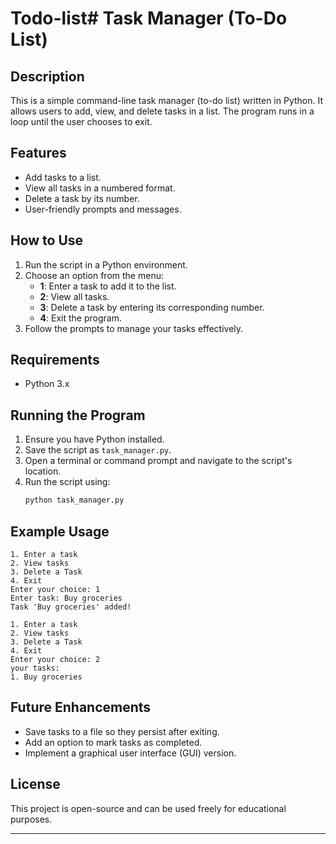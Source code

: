 # Todo-list# Task Manager (To-Do List)

## Description
This is a simple command-line task manager (to-do list) written in Python. It allows users to add, view, and delete tasks in a list. The program runs in a loop until the user chooses to exit.

## Features
- Add tasks to a list.
- View all tasks in a numbered format.
- Delete a task by its number.
- User-friendly prompts and messages.

## How to Use
1. Run the script in a Python environment.
2. Choose an option from the menu:
   - **1**: Enter a task to add it to the list.
   - **2**: View all tasks.
   - **3**: Delete a task by entering its corresponding number.
   - **4**: Exit the program.
3. Follow the prompts to manage your tasks effectively.

## Requirements
- Python 3.x

## Running the Program
1. Ensure you have Python installed.
2. Save the script as `task_manager.py`.
3. Open a terminal or command prompt and navigate to the script's location.
4. Run the script using:
   ```bash
   python task_manager.py
   ```

## Example Usage
```
1. Enter a task
2. View tasks
3. Delete a Task
4. Exit
Enter your choice: 1
Enter task: Buy groceries
Task 'Buy groceries' added!

1. Enter a task
2. View tasks
3. Delete a Task
4. Exit
Enter your choice: 2
your tasks:
1. Buy groceries
```

## Future Enhancements
- Save tasks to a file so they persist after exiting.
- Add an option to mark tasks as completed.
- Implement a graphical user interface (GUI) version.

## License
This project is open-source and can be used freely for educational purposes.

---